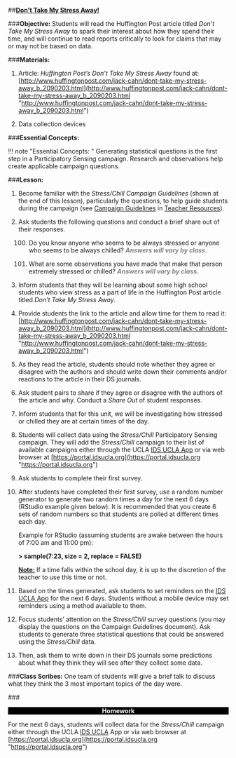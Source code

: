 ##**<u>Don't Take My Stress Away!</u>**

###**Objective:**
Students will read the Huffington Post article titled *Don’t Take My Stress Away* to spark their interest
about how they spend their time, and will continue to read reports critically to look for claims that may or
may not be based on data.

###**Materials:**
1. Article: *Huffington Post’s Don’t Take My Stress Away* found at:<br>
[http://www.huffingtonpost.com/jack-cahn/dont-take-my-stress-away_b_2090203.html](http://www.huffingtonpost.com/jack-cahn/dont-take-my-stress-away_b_2090203.html "http://www.huffingtonpost.com/jack-cahn/dont-take-my-stress-away_b_2090203.html")

2. Data collection devices

###**Essential Concepts:**

!!! note "Essential Concepts: " 
    Generating statistical questions is the first step in a Participatory Sensing campaign.
    Research and observations help create applicable campaign questions.

###**Lesson:**
1. Become familiar with the *Stress/Chill Campaign Guidelines* (shown at the end of this lesson),
particularly the questions, to help guide students during the campaign (see [Campaign Guidelines](campaign1.md)
in [Teacher Resources](../download/resources.md)).

2. Ask students the following questions and conduct a brief share out of their responses.

    100. Do you know anyone who seems to be always stressed or anyone who seems to be
    always chilled? <span style="color:grey">***Answers will vary by class.***</span>

    100. What are some observations you have made that make that person extremely stressed
    or chilled? <span style="color:grey">***Answers will vary by class.***</span>

3. Inform students that they will be learning about some high school students who view stress as a
part of life in the Huffington Post article titled *Don’t Take My Stress Away*.

4. Provide students the link to the article and allow time for them to read it:
[http://www.huffingtonpost.com/jack-cahn/dont-take-my-stress-away_b_2090203.html](http://www.huffingtonpost.com/jack-cahn/dont-take-my-stress-away_b_2090203.html "http://www.huffingtonpost.com/jack-cahn/dont-take-my-stress-away_b_2090203.html")

5. As they read the article, students should note whether they agree or disagree with the authors
and should write down their comments and/or reactions to the article in their DS journals.

6. Ask student pairs to share if they agree or disagree with the authors of the article and why.
Conduct a *Share Out* of student responses.

7. Inform students that for this unit, we will be investigating how stressed or chilled they are at
certain times of the day.

8. Students will collect data using the *Stress/Chill* Participatory Sensing campaign. They will add the
*Stress/Chill* campaign to their list of available campaigns either through the UCLA [IDS UCLA App](../download/app.md)
or via web browser at [https://portal.idsucla.org](https://portal.idsucla.org "https://portal.idsucla.org")

9. Ask students to complete their first survey.

10. After students have completed their first survey, use a random number generator to generate two
random times a day for the next 6 days (RStudio example given below). It is recommended that
you create 6 sets of random numbers so that students are polled at different times each day.

    Example for RStudio (assuming students are awake between the hours of 7:00 am and
    11:00 pm):

    **> sample(7:23, size = 2, replace = FALSE)**

    **<u>Note:</u>** If a time falls within the school day, it is up to the discretion of the teacher to use this time
    or not.

11. Based on the times generated, ask students to set reminders on the [IDS UCLA App](../download/app.md) for the next 6
days. Students without a mobile device may set reminders using a method available to them.

12. Focus students’ attention on the *Stress/Chill* survey questions (you may display the questions on
the Campaign Guidelines document). Ask students to generate three statistical questions that
could be answered using the *Stress/Chill* data.

13. Then, ask them to write down in their DS journals some predictions about what they think they will
see after they collect some data.

###**Class Scribes:**
One team of students will give a brief talk to discuss what they think the 3 most important topics
of the day were.

###<p style="background: black; color: white; text-align: center;">**Homework**</p>
For the next 6 days, students will collect data for the *Stress/Chill* campaign either through the UCLA [IDS
UCLA](../download/app.md) App or via web browser at [https://portal.idsucla.org](https://portal.idsucla.org "https://portal.idsucla.org")